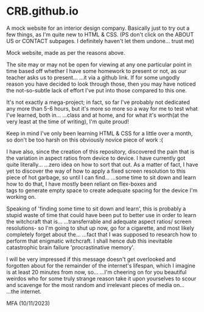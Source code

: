 # CRB.github.io
A mock website for an interior design company. Basically just to try out a few things, as I'm quite new to HTML & CSS.
(PS don't click on the ABOUT US or CONTACT subpages. I definitely haven't let them undone... trust me)

Mock website, made as per the reasons above.

The site may or may not be open for viewing at any one particular point in time based off whether I have some homework to present or not, as our teacher asks us to present... 
...it via a github link.
If for some ungodly reason you have decided to look through those, then you may have noticed the not-so-subtle lack of effort I've put into those compared to this one.

It's not exactly a mega-project; in fact, so far I've probably not dedicated any more than 5-6 hours, but it's more so more so a way for me to test what I've learned, both in...
...class and at home, and for what it's worth(at the very least at the time of writing), I'm quite proud!

Keep in mind I've only been learning HTML & CSS for a little over a month, so don't be too harsh on this obviously novice piece of work :(

I have also, since the creation of this repository, discovered the pain that is the variation in aspect ratios from device to device. I have currently got quite literally...
...zero idea on how to sort that out. As a matter of fact, I have yet to discover the way of how to apply a fixed screen resolution to this piece of hot garbage, so until I can find...
...some time to sit down and learn how to do that, I have mostly been reliant on flex-boxes and <br> tags to generate empty space to create adequate spacing for the device I'm working on.

Speaking of 'finding some time to sit down and learn', this is probably a stupid waste of time that could have been put to better use in order to learn the witchcraft that is...
...transferrable and adequate aspect ratios/ screen resolutions- so I'm going to shut up now, go for a cigarette, and most likely completely forget about the...
...fact that I was supposed to research how to perform that enigmatic witchcraft. I shall hence dub this inevitable catastrophic brain failure 'procrastinative memory'.

I will be very impressed if this message doesn't get overlooked and forgotten about for the remainder of the internet's lifespan, which I imagine is at least 20 minutes from now, so...
...I'm cheering on for you beautiful weirdos who for some truly strange reason take it upon yourselves to scour and scavenge for the most random and irrelevant pieces of media on...
...the internet.

MFA (10/11/2023)
